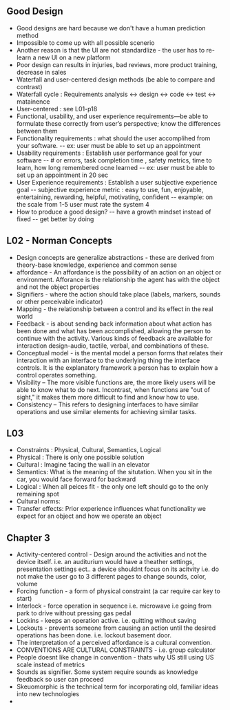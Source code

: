 ## Good Design
- Good designs are hard because we don't have a human prediction method
- Impossible to come up with all possible scenerio 
- Another reason is that the UI are not standardlize - the user has to re-learn a new UI on a new platform
- Poor design can results in injuries, bad reviews, more product training, decrease in sales  
- Waterfall and user-centered design methods (be able to compare and contrast)
- Waterfall cycle : Requirements analysis <-> design <-> code <-> test <-> matainence 
- User-centered : see L01-p18
- Functional, usability, and user experience requirements—be able to formulate these correctly from user’s perspective; know the differences between them
- Functionality requirements : what should the user accomplihed from your software. 
-- ex: user must be able to set up an appointment 
- Usability requirements : Establish user performance goal for your software
-- # or errors, task completion time , safety metrics, time to learn, how long remembered ocne learned 
-- ex: user must be able to set up an appointment in 20 sec
- User Experience requirements : Establish a user subjective experience goal
-- subjective experience metric : easy to use, fun, enjoyable, entertaining, rewarding, helpful, motivating, confident 
-- example: on the scale from 1-5 user must rate the system 4
- How to produce a good design?
-- have a growth mindset instead of fixed 
-- get better by doing 

## L02 - Norman Concepts
- Design concepts are generalize abstractions - these are derived from theory-base knowledge, experience and common sense 
- affordance - An affordance is the possibility of an action on an object or environment.  Afforance is the relationship the agent has with the object and not the object properties 
- Signifiers - where the action should take place (labels, markers, sounds or other perceivable indicator)
- Mapping - the relationship between a control and its effect in the real world 
- Feedback - is about sending back information about what action has been done and what has been accomplished, allowing the person to continue with the activity. Various kinds of feedback are available for interaction design-audio, tactile, verbal, and combinations of these.
- Conceptual model - is the mental model a person forms that relates their interaction with an interface to the underlying thing the interface controls. It is the explanatory framework a person has to explain how a control operates something.
- Visibility – The more visible functions are, the more likely users will be able to know what to do next. Incontrast, when functions are "out of sight," it makes them more difficult to find and know how to use.
- Consistency – This refers to designing interfaces to have similar operations and use similar elements for achieving similar tasks.

## L03 
- Constraints : Physical, Cultural, Semantics, Logical 
- Physical : There is only one possible solution 
- Cultural : Imagine facing the wall in an elevator 
- Semantics: What is the meaning of the situtation.  When you sit in the car, you would face forward for backward 
- Logical : When all peices fit - the only one left should go to the only remaining spot 
- Cultural norms: 
- Transfer effects: Prior experience influences what functionality we expect for an object and how we operate an object

## Chapter 3
- Activity-centered control - Design around the activities and not the device itself.  i.e. an auditurium would have a theather settings, presentation settings ect..  a device shouldnt focus on its acitvity i.e. do not make the user go to 3 different pages to change sounds, color, volume
- Forcing function - a form of physical constraint (a car require car key to start)
- Interlock - force operation in sequence i.e. microwave i.e going from park to drive without pressing gas pedal
- Lockins - keeps an operation active.  i.e. quitting without saving 
- Lockouts - prevents someone from causing an action until the desired operations has been done.  i.e. lockout basement door. 
- The interpretation of a perceived affordance is a cultural convention.
- CONVENTIONS ARE CULTURAL CONSTRAINTS - i.e. group calculator 
- People doesnt like change in convention - thats why US still using US scale instead of metrics 
- Sounds as signifier.  Some system require sounds as knowledge feedback so user can proceed
- Skeuomorphic is the technical term for incorporating old, familiar ideas into new technologies
- 
